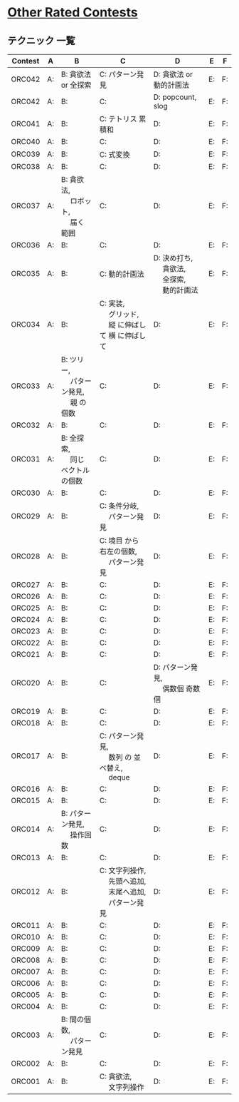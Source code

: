 # [Other Rated Contests](https://kenkoooo.com/atcoder/#/table/)

## テクニック 一覧

| Contest | A  | B                                               | C                                                                     | D                                                         | E  | F  |
|---------|----|-------------------------------------------------|-----------------------------------------------------------------------|-----------------------------------------------------------|----|----|
| ORC042  | A: | B: 貪欲法 or 全探索                             | C: パターン発見                                                       | D: 貪欲法 or 動的計画法                                   | E: | F: |
| ORC042  | A: | B:                                              | C:                                                                    | D: popcount, slog                                         | E: | F: |
| ORC041  | A: | B:                                              | C: テトリス 累積和                                                    | D:                                                        | E: | F: |
| ORC040  | A: | B:                                              | C:                                                                    | D:                                                        | E: | F: |
| ORC039  | A: | B:                                              | C: 式変換                                                             | D:                                                        | E: | F: |
| ORC038  | A: | B:                                              | C:                                                                    | D:                                                        | E: | F: |
| ORC037  | A: | B: 貪欲法,<br>　 ロボット,<br>　 届く 範囲      | C:                                                                    | D:                                                        | E: | F: |
| ORC036  | A: | B:                                              | C:                                                                    | D:                                                        | E: | F: |
| ORC035  | A: | B:                                              | C: 動的計画法                                                         | D: 決め打ち,<br>　 貪欲法,<br>　 全探索,<br>　 動的計画法 | E: | F: |
| ORC034  | A: | B:                                              | C: 実装,<br>　 グリッド,<br>　 縦 に伸ばして 横 に伸ばして            | D:                                                        | E: | F: |
| ORC033  | A: | B: ツリー,<br>　 パターン発見,<br>　 親 の 個数 | C:                                                                    | D:                                                        | E: | F: |
| ORC032  | A: | B:                                              | C:                                                                    | D:                                                        | E: | F: |
| ORC031  | A: | B: 全探索,<br>　 同じ ベクトル の個数           | C:                                                                    | D:                                                        | E: | F: |
| ORC030  | A: | B:                                              | C:                                                                    | D:                                                        | E: | F: |
| ORC029  | A: | B:                                              | C: 条件分岐,<br>　 パターン発見                                       | D:                                                        | E: | F: |
| ORC028  | A: | B:                                              | C: 境目 から 右左の個数,<br>　 パターン発見                           | D:                                                        | E: | F: |
| ORC027  | A: | B:                                              | C:                                                                    | D:                                                        | E: | F: |
| ORC026  | A: | B:                                              | C:                                                                    | D:                                                        | E: | F: |
| ORC025  | A: | B:                                              | C:                                                                    | D:                                                        | E: | F: |
| ORC024  | A: | B:                                              | C:                                                                    | D:                                                        | E: | F: |
| ORC023  | A: | B:                                              | C:                                                                    | D:                                                        | E: | F: |
| ORC022  | A: | B:                                              | C:                                                                    | D:                                                        | E: | F: |
| ORC021  | A: | B:                                              | C:                                                                    | D:                                                        | E: | F: |
| ORC020  | A: | B:                                              | C:                                                                    | D: パターン発見,<br>　 偶数個 奇数個                      | E: | F: |
| ORC019  | A: | B:                                              | C:                                                                    | D:                                                        | E: | F: |
| ORC018  | A: | B:                                              | C:                                                                    | D:                                                        | E: | F: |
| ORC017  | A: | B:                                              | C: パターン発見,<br>　 数列 の 並べ替え,<br>　 deque                  | D:                                                        | E: | F: |
| ORC016  | A: | B:                                              | C:                                                                    | D:                                                        | E: | F: |
| ORC015  | A: | B:                                              | C:                                                                    | D:                                                        | E: | F: |
| ORC014  | A: | B: パターン発見,<br>　 操作回数                 | C:                                                                    | D:                                                        | E: | F: |
| ORC013  | A: | B:                                              | C:                                                                    | D:                                                        | E: | F: |
| ORC012  | A: | B:                                              | C: 文字列操作,<br>　 先頭へ追加,<br>　 末尾へ追加,<br>　 パターン発見 | D:                                                        | E: | F: |
| ORC011  | A: | B:                                              | C:                                                                    | D:                                                        | E: | F: |
| ORC010  | A: | B:                                              | C:                                                                    | D:                                                        | E: | F: |
| ORC009  | A: | B:                                              | C:                                                                    | D:                                                        | E: | F: |
| ORC008  | A: | B:                                              | C:                                                                    | D:                                                        | E: | F: |
| ORC007  | A: | B:                                              | C:                                                                    | D:                                                        | E: | F: |
| ORC006  | A: | B:                                              | C:                                                                    | D:                                                        | E: | F: |
| ORC005  | A: | B:                                              | C:                                                                    | D:                                                        | E: | F: |
| ORC004  | A: | B:                                              | C:                                                                    | D:                                                        | E: | F: |
| ORC003  | A: | B: 間の個数,<br>　 パターン発見                 | C:                                                                    | D:                                                        | E: | F: |
| ORC002  | A: | B:                                              | C:                                                                    | D:                                                        | E: | F: |
| ORC001  | A: | B:                                              | C: 貪欲法,<br>　 文字列操作                                           | D:                                                        | E: | F: |
